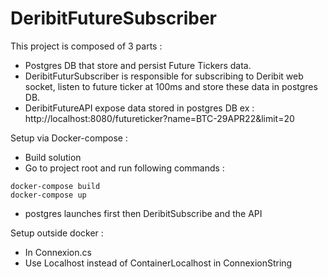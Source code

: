 # DeribitFutureSubscriber
This project is composed of 3 parts :
  - Postgres DB that store and persist Future Tickers data.
  - DeribitFuturSubscriber is responsible for subscribing to Deribit web socket, listen to future ticker at 100ms and store these data in postgres DB.
  - DeribitFutureAPI expose data stored in postgres DB ex : http://localhost:8080/futureticker?name=BTC-29APR22&limit=20

Setup via Docker-compose :
  - Build solution
  - Go to project root and run following commands :
  ```
  docker-compose build
  docker-compose up
  ```
  - postgres launches first then DeribitSubscribe and the API

Setup outside docker : 
  - In Connexion.cs
  - Use Localhost instead of ContainerLocalhost in ConnexionString
